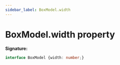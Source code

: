 ```yaml
---
sidebar_label: BoxModel.width
---
```

# BoxModel.width property

**Signature:**

```typescript
interface BoxModel {width: number;}
```
